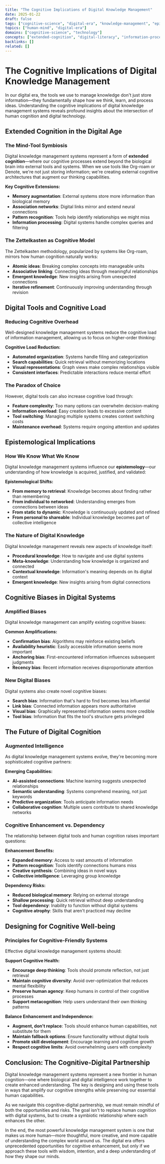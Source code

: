 ```yaml
---
title: "The Cognitive Implications of Digital Knowledge Management"
date: 2025-01-22
draft: false
tags: ["cognitive-science", "digital-era", "knowledge-management", "epistemology"]
topics: ["human-mind", "digital-era"]
domains: ["cognitive-science", "technology"]
concepts: ["extended-cognition", "digital-literacy", "information-processing"]
backlinks: []
related: []
---
```


# The Cognitive Implications of Digital Knowledge Management

In our digital era, the tools we use to manage knowledge don't just store information—they fundamentally shape how we think, learn, and process ideas. Understanding the cognitive implications of digital knowledge management systems reveals profound insights about the intersection of human cognition and digital technology.

## Extended Cognition in the Digital Age

### The Mind-Tool Symbiosis

Digital knowledge management systems represent a form of **extended cognition**—where our cognitive processes extend beyond the biological brain into external tools and systems. When we use tools like Org-roam or Denote, we're not just storing information; we're creating external cognitive architectures that augment our thinking capabilities.

**Key Cognitive Extensions:**
- **Memory augmentation**: External systems store more information than biological memory
- **Association networks**: Digital links mirror and extend neural connections
- **Pattern recognition**: Tools help identify relationships we might miss
- **Information processing**: Digital systems handle complex queries and filtering

### The Zettelkasten as Cognitive Model

The Zettelkasten methodology, popularized by systems like Org-roam, mirrors how human cognition naturally works:

- **Atomic ideas**: Breaking complex concepts into manageable units
- **Associative linking**: Connecting ideas through meaningful relationships
- **Emergent knowledge**: New insights arising from unexpected connections
- **Iterative refinement**: Continuously improving understanding through revision

## Digital Tools and Cognitive Load

### Reducing Cognitive Overhead

Well-designed knowledge management systems reduce the cognitive load of information management, allowing us to focus on higher-order thinking:

**Cognitive Load Reduction:**
- **Automated organization**: Systems handle filing and categorization
- **Search capabilities**: Quick retrieval without memorizing locations
- **Visual representations**: Graph views make complex relationships visible
- **Consistent interfaces**: Predictable interactions reduce mental effort

### The Paradox of Choice

However, digital tools can also increase cognitive load through:

- **Feature complexity**: Too many options can overwhelm decision-making
- **Information overload**: Easy creation leads to excessive content
- **Tool switching**: Managing multiple systems creates context switching costs
- **Maintenance overhead**: Systems require ongoing attention and updates

## Epistemological Implications

### How We Know What We Know

Digital knowledge management systems influence our **epistemology**—our understanding of how knowledge is acquired, justified, and validated:

**Epistemological Shifts:**
- **From memory to retrieval**: Knowledge becomes about finding rather than remembering
- **From individual to networked**: Understanding emerges from connections between ideas
- **From static to dynamic**: Knowledge is continuously updated and refined
- **From personal to shareable**: Individual knowledge becomes part of collective intelligence

### The Nature of Digital Knowledge

Digital knowledge management reveals new aspects of knowledge itself:

- **Procedural knowledge**: How to navigate and use digital systems
- **Meta-knowledge**: Understanding how knowledge is organized and connected
- **Contextual knowledge**: Information's meaning depends on its digital context
- **Emergent knowledge**: New insights arising from digital connections

## Cognitive Biases in Digital Systems

### Amplified Biases

Digital knowledge management can amplify existing cognitive biases:

**Common Amplifications:**
- **Confirmation bias**: Algorithms may reinforce existing beliefs
- **Availability heuristic**: Easily accessible information seems more important
- **Anchoring bias**: First-encountered information influences subsequent judgments
- **Recency bias**: Recent information receives disproportionate attention

### New Digital Biases

Digital systems also create novel cognitive biases:

- **Search bias**: Information that's hard to find becomes less influential
- **Link bias**: Connected information appears more authoritative
- **Visual bias**: Graphically represented information seems more credible
- **Tool bias**: Information that fits the tool's structure gets privileged

## The Future of Digital Cognition

### Augmented Intelligence

As digital knowledge management systems evolve, they're becoming more sophisticated cognitive partners:

**Emerging Capabilities:**
- **AI-assisted connections**: Machine learning suggests unexpected relationships
- **Semantic understanding**: Systems comprehend meaning, not just keywords
- **Predictive organization**: Tools anticipate information needs
- **Collaborative cognition**: Multiple users contribute to shared knowledge networks

### Cognitive Enhancement vs. Dependency

The relationship between digital tools and human cognition raises important questions:

**Enhancement Benefits:**
- **Expanded memory**: Access to vast amounts of information
- **Pattern recognition**: Tools identify connections humans miss
- **Creative synthesis**: Combining ideas in novel ways
- **Collective intelligence**: Leveraging group knowledge

**Dependency Risks:**
- **Reduced biological memory**: Relying on external storage
- **Shallow processing**: Quick retrieval without deep understanding
- **Tool dependency**: Inability to function without digital systems
- **Cognitive atrophy**: Skills that aren't practiced may decline

## Designing for Cognitive Well-being

### Principles for Cognitive-Friendly Systems

Effective digital knowledge management systems should:

**Support Cognitive Health:**
- **Encourage deep thinking**: Tools should promote reflection, not just retrieval
- **Maintain cognitive diversity**: Avoid over-optimization that reduces mental flexibility
- **Preserve human agency**: Keep humans in control of their cognitive processes
- **Support metacognition**: Help users understand their own thinking patterns

**Balance Enhancement and Independence:**
- **Augment, don't replace**: Tools should enhance human capabilities, not substitute for them
- **Maintain fallback options**: Ensure functionality without digital tools
- **Promote skill development**: Encourage learning and cognitive growth
- **Respect cognitive limits**: Avoid overwhelming users with complexity

## Conclusion: The Cognitive-Digital Partnership

Digital knowledge management systems represent a new frontier in human cognition—one where biological and digital intelligence work together to create enhanced understanding. The key is designing and using these tools in ways that amplify our cognitive strengths while preserving our essential human capabilities.

As we navigate this cognitive-digital partnership, we must remain mindful of both the opportunities and risks. The goal isn't to replace human cognition with digital systems, but to create a symbiotic relationship where each enhances the other.

In the end, the most powerful knowledge management system is one that makes us more human—more thoughtful, more creative, and more capable of understanding the complex world around us. The digital era offers unprecedented opportunities for cognitive enhancement, but only if we approach these tools with wisdom, intention, and a deep understanding of how they shape our minds.
